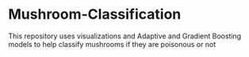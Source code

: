 # Mushroom-Classification
This repository uses visualizations and Adaptive and Gradient Boosting models to help classify mushrooms if they are poisonous or not
